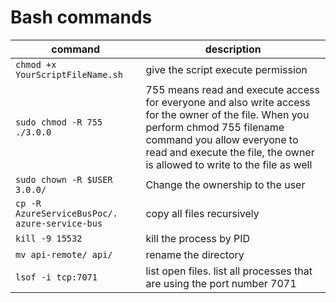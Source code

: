 # Bash commands

command | description
-- | --
`chmod +x YourScriptFileName.sh` | give the script execute permission
`sudo chmod -R 755 ./3.0.0` | 755 means read and execute access for everyone and also write access for the owner of the file. When you perform chmod 755 filename command you allow everyone to read and execute the file, the owner is allowed to write to the file as well
`sudo chown -R $USER 3.0.0/` | Change the ownership to the user
`cp -R AzureServiceBusPoc/. azure-service-bus` | copy all files recursively
`kill -9 15532` | kill the process by PID
`mv api-remote/ api/` | rename the directory
`lsof -i tcp:7071` | list open files. list all processes that are using the port number 7071
